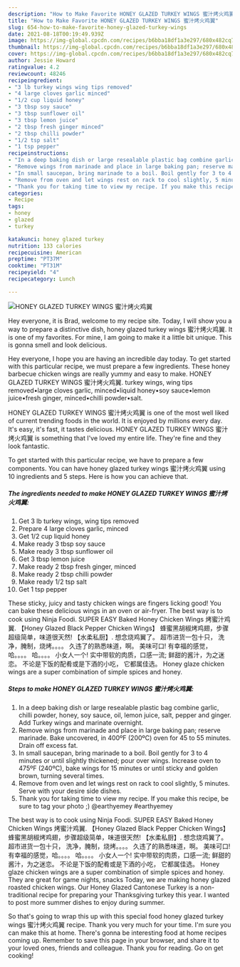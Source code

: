 ```yaml
---
description: "How to Make Favorite HONEY GLAZED TURKEY WINGS 蜜汁烤火鸡翼"
title: "How to Make Favorite HONEY GLAZED TURKEY WINGS 蜜汁烤火鸡翼"
slug: 654-how-to-make-favorite-honey-glazed-turkey-wings
date: 2021-08-18T00:19:49.939Z
image: https://img-global.cpcdn.com/recipes/b6bba18df1a3e297/680x482cq70/honey-glazed-turkey-wings-蜜汁烤火鸡翼-recipe-main-photo.jpg
thumbnail: https://img-global.cpcdn.com/recipes/b6bba18df1a3e297/680x482cq70/honey-glazed-turkey-wings-蜜汁烤火鸡翼-recipe-main-photo.jpg
cover: https://img-global.cpcdn.com/recipes/b6bba18df1a3e297/680x482cq70/honey-glazed-turkey-wings-蜜汁烤火鸡翼-recipe-main-photo.jpg
author: Jessie Howard
ratingvalue: 4.2
reviewcount: 48246
recipeingredient:
- "3 lb turkey wings wing tips removed"
- "4 large cloves garlic minced"
- "1/2 cup liquid honey"
- "3 tbsp soy sauce"
- "3 tbsp sunflower oil"
- "3 tbsp lemon juice"
- "2 tbsp fresh ginger minced"
- "2 tbsp chilli powder"
- "1/2 tsp salt"
- "1 tsp pepper"
recipeinstructions:
- "In a deep baking dish or large resealable plastic bag combine garlic, chilli powder, honey, soy sauce, oil, lemon juice, salt, pepper and ginger. Add Turkey wings and marinate overnight."
- "Remove wings from marinade and place in large baking pan; reserve marinade. Bake uncovered, in 400ºF (200ºC) oven for 45 to 55 minutes. Drain off excess fat."
- "In small saucepan, bring marinade to a boil. Boil gently for 3 to 4 minutes or until slightly thickened; pour over wings. Increase oven to 475ºF (240ºC), bake wings for 15 minutes or until sticky and golden brown, turning several times."
- "Remove from oven and let wings rest on rack to cool slightly, 5 minutes. Serve with your desire side dishes."
- "Thank you for taking time to view my recipe. If you make this recipe, be sure to tag your photo ;) @earthyemey #earthyemey"
categories:
- Recipe
tags:
- honey
- glazed
- turkey

katakunci: honey glazed turkey 
nutrition: 133 calories
recipecuisine: American
preptime: "PT37M"
cooktime: "PT31M"
recipeyield: "4"
recipecategory: Lunch

---
```



![HONEY GLAZED TURKEY WINGS 蜜汁烤火鸡翼](https://img-global.cpcdn.com/recipes/b6bba18df1a3e297/680x482cq70/honey-glazed-turkey-wings-蜜汁烤火鸡翼-recipe-main-photo.jpg)

Hey everyone, it is Brad, welcome to my recipe site. Today, I will show you a way to prepare a distinctive dish, honey glazed turkey wings 蜜汁烤火鸡翼. It is one of my favorites. For mine, I am going to make it a little bit unique. This is gonna smell and look delicious.

Hey everyone, I hope you are having an incredible day today. To get started with this particular recipe, we must prepare a few ingredients. These honey barbecue chicken wings are really yummy and easy to make. HONEY GLAZED TURKEY WINGS 蜜汁烤火鸡翼. turkey wings, wing tips removed•large cloves garlic, minced•liquid honey•soy sauce•lemon juice•fresh ginger, minced•chilli powder•salt.

HONEY GLAZED TURKEY WINGS 蜜汁烤火鸡翼 is one of the most well liked of current trending foods in the world. It is enjoyed by millions every day. It's easy, it's fast, it tastes delicious. HONEY GLAZED TURKEY WINGS 蜜汁烤火鸡翼 is something that I've loved my entire life. They're fine and they look fantastic.


To get started with this particular recipe, we have to prepare a few components. You can have honey glazed turkey wings 蜜汁烤火鸡翼 using 10 ingredients and 5 steps. Here is how you can achieve that.

<!--inarticleads1-->

##### The ingredients needed to make HONEY GLAZED TURKEY WINGS 蜜汁烤火鸡翼:

1. Get 3 lb turkey wings, wing tips removed
1. Prepare 4 large cloves garlic, minced
1. Get 1/2 cup liquid honey
1. Make ready 3 tbsp soy sauce
1. Make ready 3 tbsp sunflower oil
1. Get 3 tbsp lemon juice
1. Make ready 2 tbsp fresh ginger, minced
1. Make ready 2 tbsp chilli powder
1. Make ready 1/2 tsp salt
1. Get 1 tsp pepper


These sticky, juicy and tasty chicken wings are fingers licking good! You can bake these delicious wings in an oven or air-fryer. The best way is to cook using Ninja Foodi. SUPER EASY Baked Honey Chicken Wings 烤蜜汁鸡翼. 【Honey Glazed Black Pepper Chicken Wings】 蜂蜜黑胡椒烤鸡翅，步骤超级简单，味道很天然! 【水柔私厨】. 想念烧鸡翼了。 超市进货一包十只， 洗净，腌制，烧烤。。。。 久违了的熟悉味道，啊。 美味可口! 有幸福的感觉，哈。。。。 哈。。。。 小女人一个! 实中带软的肉质，口感一流; 鲜甜的酱汁，为之迷恋。 不论是下饭的配肴或是下酒的小吃， 它都属佳选。 Honey glaze chicken wings are a super combination of simple spices and honey. 

<!--inarticleads2-->

##### Steps to make HONEY GLAZED TURKEY WINGS 蜜汁烤火鸡翼:

1. In a deep baking dish or large resealable plastic bag combine garlic, chilli powder, honey, soy sauce, oil, lemon juice, salt, pepper and ginger. Add Turkey wings and marinate overnight.
1. Remove wings from marinade and place in large baking pan; reserve marinade. Bake uncovered, in 400ºF (200ºC) oven for 45 to 55 minutes. Drain off excess fat.
1. In small saucepan, bring marinade to a boil. Boil gently for 3 to 4 minutes or until slightly thickened; pour over wings. Increase oven to 475ºF (240ºC), bake wings for 15 minutes or until sticky and golden brown, turning several times.
1. Remove from oven and let wings rest on rack to cool slightly, 5 minutes. Serve with your desire side dishes.
1. Thank you for taking time to view my recipe. If you make this recipe, be sure to tag your photo ;) @earthyemey #earthyemey


The best way is to cook using Ninja Foodi. SUPER EASY Baked Honey Chicken Wings 烤蜜汁鸡翼. 【Honey Glazed Black Pepper Chicken Wings】 蜂蜜黑胡椒烤鸡翅，步骤超级简单，味道很天然! 【水柔私厨】. 想念烧鸡翼了。 超市进货一包十只， 洗净，腌制，烧烤。。。。 久违了的熟悉味道，啊。 美味可口! 有幸福的感觉，哈。。。。 哈。。。。 小女人一个! 实中带软的肉质，口感一流; 鲜甜的酱汁，为之迷恋。 不论是下饭的配肴或是下酒的小吃， 它都属佳选。 Honey glaze chicken wings are a super combination of simple spices and honey. They are great for game nights, snacks Today, we are making honey glazed roasted chicken wings. Our Honey Glazed Cantonese Turkey is a non-traditional recipe for preparing your Thanksgiving turkey this year. I wanted to post more summer dishes to enjoy during summer. 

So that's going to wrap this up with this special food honey glazed turkey wings 蜜汁烤火鸡翼 recipe. Thank you very much for your time. I'm sure you can make this at home. There's gonna be interesting food at home recipes coming up. Remember to save this page in your browser, and share it to your loved ones, friends and colleague. Thank you for reading. Go on get cooking!
